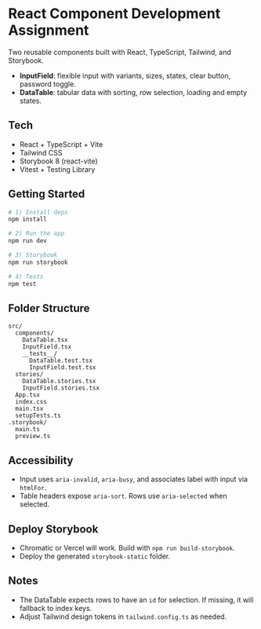 # React Component Development Assignment

Two reusable components built with React, TypeScript, Tailwind, and Storybook.

- **InputField**: flexible input with variants, sizes, states, clear button, password toggle.
- **DataTable**: tabular data with sorting, row selection, loading and empty states.

## Tech
- React + TypeScript + Vite
- Tailwind CSS
- Storybook 8 (react-vite)
- Vitest + Testing Library

## Getting Started

```bash
# 1) Install deps
npm install

# 2) Run the app
npm run dev

# 3) Storybook
npm run storybook

# 4) Tests
npm test
```

## Folder Structure

```
src/
  components/
    DataTable.tsx
    InputField.tsx
    __tests__/
      DataTable.test.tsx
      InputField.test.tsx
  stories/
    DataTable.stories.tsx
    InputField.stories.tsx
  App.tsx
  index.css
  main.tsx
  setupTests.ts
.storybook/
  main.ts
  preview.ts
```

## Accessibility
- Input uses `aria-invalid`, `aria-busy`, and associates label with input via `htmlFor`.
- Table headers expose `aria-sort`. Rows use `aria-selected` when selected.

## Deploy Storybook
- Chromatic or Vercel will work. Build with `npm run build-storybook`.
- Deploy the generated `storybook-static` folder.

## Notes
- The DataTable expects rows to have an `id` for selection. If missing, it will fallback to index keys.
- Adjust Tailwind design tokens in `tailwind.config.ts` as needed.
